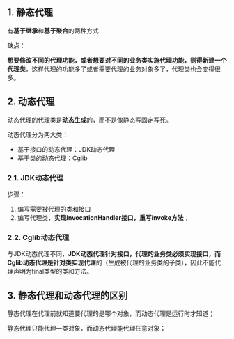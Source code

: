 ## 1. 静态代理

有**基于继承**和**基于聚合**的两种方式

缺点：

**想要修改不同的代理功能，或者想要对不同的业务类实施代理功能，则得新建一个代理类**，这样代理的功能多了或者需要代理的业务对象多了，代理类也会变得很多。



## 2. 动态代理

动态代理的代理类是**动态生成**的，而不是像静态写固定写死。

动态代理分为两大类：

- 基于接口的动态代理：JDK动态代理
- 基于类的动态代理：Cglib

### 2.1. JDK动态代理

步骤：

1. 编写需要被代理的类和接口
2. 编写代理类，**实现InvocationHandler接口，重写invoke方法**；





### 2.2. Cglib动态代理

与JDK动态代理不同，**JDK动态代理针对接口，代理的业务类必须实现接口，而Cglib动态代理是针对类实现代理**的（生成被代理的业务类的子类），因此不能代理声明为final类型的类和方法。





## 3. 静态代理和动态代理的区别

静态代理在代理前就知道要代理的是哪个对象，而动态代理是运行时才知道；

静态代理只能代理一类对象，而动态代理能代理任意对象；

